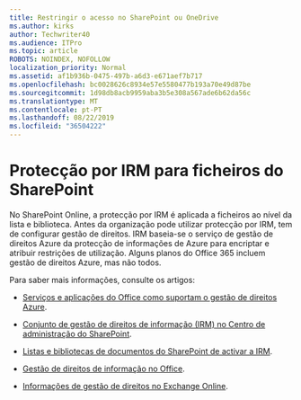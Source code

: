 ```yaml
---
title: Restringir o acesso no SharePoint ou OneDrive
ms.author: kirks
author: Techwriter40
ms.audience: ITPro
ms.topic: article
ROBOTS: NOINDEX, NOFOLLOW
localization_priority: Normal
ms.assetid: af1b936b-0475-497b-a6d3-e671aef7b717
ms.openlocfilehash: bc0028626c8934e57e5580477b193a70e49d87be
ms.sourcegitcommit: 1d98db8acb9959aba3b5e308a567ade6b62da56c
ms.translationtype: MT
ms.contentlocale: pt-PT
ms.lasthandoff: 08/22/2019
ms.locfileid: "36504222"
---
```

# <a name="irm-protection-to-sharepoint-files"></a>Protecção por IRM para ficheiros do SharePoint


No SharePoint Online, a protecção por IRM é aplicada a ficheiros ao nível da lista e biblioteca. Antes da organização pode utilizar protecção por IRM, tem de configurar gestão de direitos. IRM baseia-se o serviço de gestão de direitos Azure da protecção de informações de Azure para encriptar e atribuir restrições de utilização. Alguns planos do Office 365 incluem gestão de direitos Azure, mas não todos. 

Para saber mais informações, consulte os artigos:

- [Serviços e aplicações do Office como suportam o gestão de direitos Azure](https://docs.microsoft.com/azure/information-protection/understand-explore/office-apps-services-support).

- [Conjunto de gestão de direitos de informação (IRM) no Centro de administração do SharePoint](https://docs.microsoft.com/office365/securitycompliance/set-up-irm-in-sp-admin-center).

- [Listas e bibliotecas de documentos do SharePoint de activar a IRM](https://docs.microsoft.com/office365/securitycompliance/set-up-irm-in-sp-admin-center#irm-enable-sharepoint-document-libraries-and-lists).

- [Gestão de direitos de informação no Office](https://support.office.com/Article/Information-Rights-Management-in-Office-c7a70797-6b1e-493f-acf7-92a39b85e30c).

- [Informações de gestão de direitos no Exchange Online](https://docs.microsoft.com/office365/SecurityCompliance/information-rights-management-in-exchange-online).


